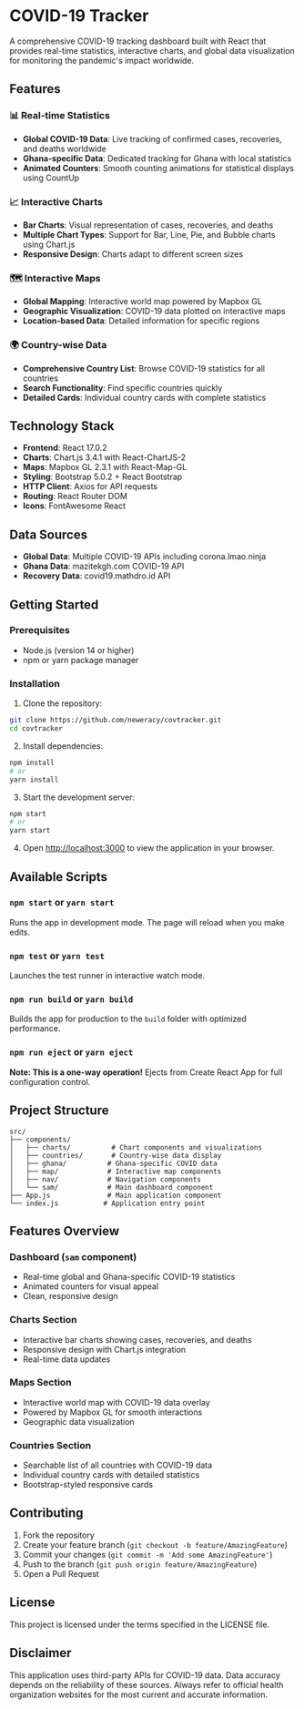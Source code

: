 # COVID-19 Tracker

A comprehensive COVID-19 tracking dashboard built with React that provides real-time statistics, interactive charts, and global data visualization for monitoring the pandemic's impact worldwide.

## Features

### 📊 Real-time Statistics
- **Global COVID-19 Data**: Live tracking of confirmed cases, recoveries, and deaths worldwide
- **Ghana-specific Data**: Dedicated tracking for Ghana with local statistics
- **Animated Counters**: Smooth counting animations for statistical displays using CountUp

### 📈 Interactive Charts
- **Bar Charts**: Visual representation of cases, recoveries, and deaths
- **Multiple Chart Types**: Support for Bar, Line, Pie, and Bubble charts using Chart.js
- **Responsive Design**: Charts adapt to different screen sizes

### 🗺️ Interactive Maps
- **Global Mapping**: Interactive world map powered by Mapbox GL
- **Geographic Visualization**: COVID-19 data plotted on interactive maps
- **Location-based Data**: Detailed information for specific regions

### 🌍 Country-wise Data
- **Comprehensive Country List**: Browse COVID-19 statistics for all countries
- **Search Functionality**: Find specific countries quickly
- **Detailed Cards**: Individual country cards with complete statistics

## Technology Stack

- **Frontend**: React 17.0.2
- **Charts**: Chart.js 3.4.1 with React-ChartJS-2
- **Maps**: Mapbox GL 2.3.1 with React-Map-GL
- **Styling**: Bootstrap 5.0.2 + React Bootstrap
- **HTTP Client**: Axios for API requests
- **Routing**: React Router DOM
- **Icons**: FontAwesome React

## Data Sources

- **Global Data**: Multiple COVID-19 APIs including corona.lmao.ninja
- **Ghana Data**: mazitekgh.com COVID-19 API
- **Recovery Data**: covid19.mathdro.id API

## Getting Started

### Prerequisites
- Node.js (version 14 or higher)
- npm or yarn package manager

### Installation

1. Clone the repository:
```bash
git clone https://github.com/neweracy/covtracker.git
cd covtracker
```

2. Install dependencies:
```bash
npm install
# or
yarn install
```

3. Start the development server:
```bash
npm start
# or
yarn start
```

4. Open [http://localhost:3000](http://localhost:3000) to view the application in your browser.

## Available Scripts

### `npm start` or `yarn start`
Runs the app in development mode. The page will reload when you make edits.

### `npm test` or `yarn test`
Launches the test runner in interactive watch mode.

### `npm run build` or `yarn build`
Builds the app for production to the `build` folder with optimized performance.

### `npm run eject` or `yarn eject`
**Note: This is a one-way operation!** Ejects from Create React App for full configuration control.

## Project Structure

```
src/
├── components/
│   ├── charts/          # Chart components and visualizations
│   ├── countries/       # Country-wise data display
│   ├── ghana/          # Ghana-specific COVID data
│   ├── map/            # Interactive map components
│   ├── nav/            # Navigation components
│   └── sam/            # Main dashboard component
├── App.js              # Main application component
└── index.js           # Application entry point
```

## Features Overview

### Dashboard (`sam` component)
- Real-time global and Ghana-specific COVID-19 statistics
- Animated counters for visual appeal
- Clean, responsive design

### Charts Section
- Interactive bar charts showing cases, recoveries, and deaths
- Responsive design with Chart.js integration
- Real-time data updates

### Maps Section
- Interactive world map with COVID-19 data overlay
- Powered by Mapbox GL for smooth interactions
- Geographic data visualization

### Countries Section
- Searchable list of all countries with COVID-19 data
- Individual country cards with detailed statistics
- Bootstrap-styled responsive cards

## Contributing

1. Fork the repository
2. Create your feature branch (`git checkout -b feature/AmazingFeature`)
3. Commit your changes (`git commit -m 'Add some AmazingFeature'`)
4. Push to the branch (`git push origin feature/AmazingFeature`)
5. Open a Pull Request

## License

This project is licensed under the terms specified in the LICENSE file.

## Disclaimer

This application uses third-party APIs for COVID-19 data. Data accuracy depends on the reliability of these sources. Always refer to official health organization websites for the most current and accurate information.

